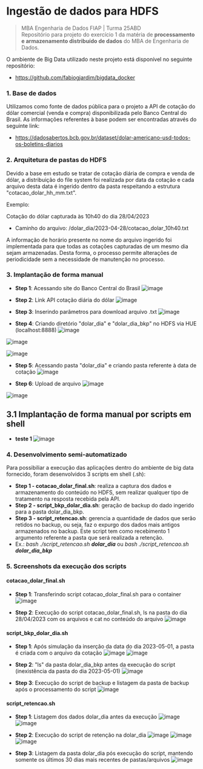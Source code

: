 # <b>Ingestão de dados para HDFS</b>
> MBA Engenharia de Dados FIAP | Turma 25ABD <br>
Repositório para projeto do exercício 1 da matéria de <b>processamento e armazenamento distribuído de dados</b> do MBA de Engenharia de Dados.

O ambiente de Big Data utilizado neste projeto está disponível no seguinte repositório:
- https://github.com/fabiogjardim/bigdata_docker

### <b>1. Base de dados</b>
Utilizamos como fonte de dados pública para o projeto a API de cotação do dólar comercial (venda e compra) disponibilizada pelo Banco Central do Brasil.
As informações referentes à base podem ser encontradas através do seguinte link:
- https://dadosabertos.bcb.gov.br/dataset/dolar-americano-usd-todos-os-boletins-diarios

### <b>2. Arquitetura de pastas do HDFS</b>
Devido a base em estudo se tratar de cotação diária de compra e venda de dólar, a distribuição do file system foi realizada por data da cotação e cada arquivo desta data é ingerido dentro da pasta respeitando a estrutura "cotacao_dolar_hh_mm.txt".

Exemplo:

Cotação do dólar capturada às 10h40 do dia 28/04/2023
- Caminho do arquivo: /dolar_dia/2023-04-28/cotacao_dolar_10h40.txt

A informação de horário presente no nome do arquivo ingerido foi implementada para que todas as cotações capturadas de um mesmo dia sejam armazenadas. Desta forma, o processo permite alterações de periodicidade sem a necessidade de manutenção no processo.

### <b>3. Implantação de forma manual</b>

- <b>Step 1</b>: Acessando site do Banco Central do Brasil
![image](https://github.com/nolrenan/fiap_25abd_pd_ex1/blob/main/prints/manual/01-acesso_portal_bacen.png)

- <b>Step 2</b>: Link API cotação diária do dólar
![image](https://github.com/nolrenan/fiap_25abd_pd_ex1/blob/main/prints/manual/02-cotacao_dolar_portal_bacen.png)

- <b>Step 3</b>: Inserindo parâmetros para download arquivo .txt
![image](https://github.com/nolrenan/fiap_25abd_pd_ex1/blob/main/prints/manual/03-download_json_portal_bacen.png)

- <b>Step 4</b>: Criando diretório "dolar_dia" e "dolar_dia_bkp" no HDFS via HUE (localhost:8888)
![image](https://github.com/nolrenan/fiap_25abd_pd_ex1/blob/main/prints/manual/04-criar_pasta_dolar_dia_hdfs.png)

![image](https://github.com/nolrenan/fiap_25abd_pd_ex1/blob/main/prints/manual/05-criar_pasta_dolar_dia_hdfs.png)

![image](https://github.com/nolrenan/fiap_25abd_pd_ex1/blob/main/prints/manual/04b-criar_pasta_dolar_dia_bkp_hdfs.png)

- <b>Step 5</b>: Acessando pasta "dolar_dia" e criando pasta referente à data de cotação
![image](https://github.com/nolrenan/fiap_25abd_pd_ex1/blob/main/prints/manual/06-criar_pasta_cotacao_dolar.png)

- <b>Step 6</b>: Upload de arquivo
![image](https://github.com/nolrenan/fiap_25abd_pd_ex1/blob/main/prints/manual/07-upload_file.png)

![image](https://github.com/nolrenan/fiap_25abd_pd_ex1/blob/main/prints/manual/08-arquivo_repositorio.png)

## <b>3.1 Implantação de forma manual por scripts em shell</b>
- <b>teste 1 </b>
![image](https://github.com/nolrenan/fiap_25abd_pd_ex1/blob/main/prints/manual_shew/copia_estruturaarquivos.png)


### <b>4. Desenvolvimento semi-automatizado</b>

Para possibiliar a execução das aplicações dentro do ambiente de big data fornecido, foram desenvolvidos 3 scripts em shell (.sh):
- <b>Step 1 - cotacao_dolar_final.sh</b>: realiza a captura dos dados e armazenamento do conteúdo no HDFS, sem realizar qualquer tipo de tratamento na resposta recebida pela API.
- <b>Step 2 - script_bkp_dolar_dia.sh</b>: geração de backup do dado ingerido para a pasta dolar_dia_bkp.
- <b>Step 3 - script_retencao.sh</b>: gerencia a quantidade de dados que serão retidos no backup, ou seja, faz o expurgo dos dados mais antigos armazenados no backup. Este script tem como recebimento 1 argumento referente a pasta que será realizada a retenção. 
- Ex.: <i>bash ./script_retencao.sh <b>dolar_dia</b></i> ou <i>bash ./script_retencao.sh <b>dolar_dia_bkp</b></i> 

### <b>5. Screenshots da execução dos scripts</b>

#### cotacao_dolar_final.sh
- <b>Step 1</b>: Transferindo script cotacao_dolar_final.sh para o container
![image](https://github.com/nolrenan/fiap_25abd_pd_ex1/blob/main/prints/ingestao%20hdfs/transferindo-codigo-container.jpg)

- <b>Step 2</b>: Execução do script cotacao_dolar_final.sh, ls na pasta do dia 28/04/2023 com os arquivos e cat no conteúdo do arquivo
![image](https://github.com/nolrenan/fiap_25abd_pd_ex1/blob/main/prints/ingestao%20hdfs/extracao-ingestao-hdfs.jpg)

#### script_bkp_dolar_dia.sh
- <b>Step 1</b>: Após simulação da inserção da data do dia 2023-05-01, a pasta é criada com o arquivo da cotação
![image](https://github.com/nolrenan/fiap_25abd_pd_ex1/blob/main/prints/backup/backup_1.png)
![image](https://github.com/nolrenan/fiap_25abd_pd_ex1/blob/main/prints/backup/backup_2.png)

- <b>Step 2</b>: "ls" da pasta dolar_dia_bkp antes da execução do script (inexistência da pasta do dia 2023-05-01)
![image](https://github.com/nolrenan/fiap_25abd_pd_ex1/blob/main/prints/backup/backup_3.png)

- <b>Step 3</b>: Execução do script de backup e listagem da pasta de backup após o processamento do script
![image](https://github.com/nolrenan/fiap_25abd_pd_ex1/blob/main/prints/backup/backup_4.png)

#### script_retencao.sh
- <b>Step 1</b>: Listagem dos dados dolar_dia antes da execução
![image](https://github.com/nolrenan/fiap_25abd_pd_ex1/blob/main/prints/retencao/retencao_1.png)
![image](https://github.com/nolrenan/fiap_25abd_pd_ex1/blob/main/prints/retencao/retencao_2.png)

- <b>Step 2</b>: Execução do script de retenção na dolar_dia
![image](https://github.com/nolrenan/fiap_25abd_pd_ex1/blob/main/prints/retencao/retencao_3.png)
![image](https://github.com/nolrenan/fiap_25abd_pd_ex1/blob/main/prints/retencao/retencao_4.png)
![image](https://github.com/nolrenan/fiap_25abd_pd_ex1/blob/main/prints/retencao/retencao_5.png)

- <b>Step 3</b>: Listagem da pasta dolar_dia pós execução do script, mantendo somente os últimos 30 dias mais recentes de pastas/arquivos
![image](https://github.com/nolrenan/fiap_25abd_pd_ex1/blob/main/prints/retencao/retencao_6.png)
